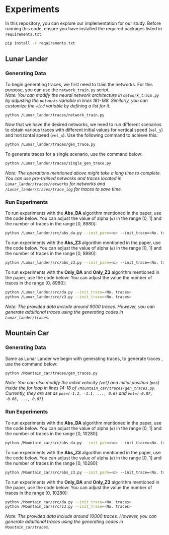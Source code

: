 # Experiments
In this repository, you can explore our implementation for our study.
Before running this code, ensure you have installed the required packages listed in `requirements.txt`.


```bash
pip install -r requirements.txt
```

## Lunar Lander
### Generating Data
To begin generating traces, we first need to train the networks. For this purpose, you can use the `network_train.py` script.<br>
*Note: You can modify the neural network architecture in `network_train.py` by adjusting the `networks` variable in lines 181-188. Similarly, you can customize the `wind` variable by defining a list for it.*
```bash
python /Lunar_lander/traces/network_train.py
```
Now that we have the desired networks, we need to run different scenarios to obtain various traces with different initial values for vertical speed (`vel_y`) and horizontal speed (`vel_x`). Use the following command to achieve this:
```bash
python /Lunar_lander/traces/gen_trace.py
```
To generate traces for a single scenario, use the command below:
```bash
python /Lunar_lander/traces/single_gen_trace.py
```
*Note: The operations mentioned above might take a long time to complete. You can use pre-trained networks and traces located in `Lunar_lander/traces/networks` for networks and `/Lunar_lander/traces/trace_log` for traces to save time.*
### Run Experiments
To run experiments with the **Abs_DA** algorithm mentioned in the paper, use the code below. You can adjust the value of alpha (`α`) in the range [0, 1] and the number of traces in the range [0, 8980]:
```bash
python /Lunar_lander/src/abs_da.py --init_parm=<α> --init_trace=<No. traces>  
```
To run experiments with the **Abs_Z3** algorithm mentioned in the paper, use the code below. You can adjust the value of alpha (`α`) in the range [0, 1] and the number of traces in the range [0, 8980]:
```bash
python /Lunar_lander/src/abs_z3.py --init_parm=<α> --init_trace=<No. traces>  
```
To run experiments with the **Only_DA** and **Only_Z3** algorithm mentioned in the paper, use the code below: You can adjust the value the number of traces in the range [0, 8980]:
```bash
python /Lunar_lander/src/da.py --init_trace=<No. traces>  
python /Lunar_lander/src/z3.py --init_trace=<No. traces>  
```
*Note: The provided data include around 9000 traces. However, you can generate additional traces using the generating codes in `Lunar_lander/traces`.*

## Mountain Car
### Generating Data
Same as Lunar Lander we begin with generating traces, to generate traces , use the command below:
```bash
python /Mountain_car/traces/gen_traces.py
```
*Note: You can also modify the initial velocity (`vel`) and initial position (`pos`) inside the for loop in lines 14-18 of `/Mountain_car/traces/gen_traces.py`. Currently, they are set as `pos=[-1.2, -1.1, ..., 0.6]` and `vel=[-0.07, -0.06, ..., 0.07]`.*

### Run Experiments
To run experiments with the **Abs_DA** algorithm mentioned in the paper, use the code below. You can adjust the value of alpha (`α`) in the range [0, 1] and the number of traces in the range [0, 10280]:
```bash
python /Mountain_car/src/abs_da.py --init_parm=<α> --init_trace=<No. traces>  
```
To run experiments with the **Abs_Z3** algorithm mentioned in the paper, use the code below. You can adjust the value of alpha (`α`) in the range [0, 1] and the number of traces in the range [0, 10280]:
```bash
python /Mountain_car/src/abs_z3.py --init_parm=<α> --init_trace=<No. traces>  
```
To run experiments with the **Only_DA** and **Only_Z3** algorithm mentioned in the paper, use the code below: You can adjust the value the number of traces in the range [0, 10280]:
```bash
python /Mountain_car/src/da.py --init_trace=<No. traces>  
python /Mountain_car/src/z3.py --init_trace=<No. traces>  
```
*Note: The provided data include around 10000 traces. However, you can generate additional traces using the generating codes in `Mountain_car/traces`.*
